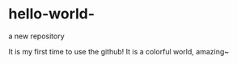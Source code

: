 # hello-world-
a new repository


It is my first time to use the github! It is a colorful world, amazing~

